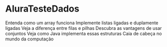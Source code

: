 # AluraTesteDados
Entenda como um array funciona Implemente listas ligadas e duplamente ligadas Veja a diferença entre filas e pilhas Descubra as vantagens de usar conjuntos Veja como Java implementa essas estruturas Caia de cabeça no mundo da computação
